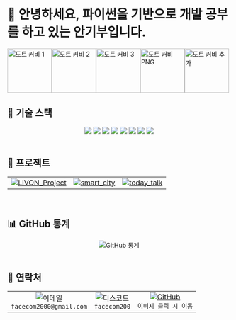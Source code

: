 # 🐼 안녕하세요, 파이썬을 기반으로 개발 공부를 하고 있는 안기부입니다.
<img src="https://www.spriters-resource.com/resources/sheet_icons/198/200858.gif?updated=1688787145" alt="도트 커비 1" width="100"/><img src="https://www.spriters-resource.com/resources/sheet_icons/195/197726.gif?updated=1684173595" alt="도트 커비 2" width="100"/><img src="https://www.spriters-resource.com/resources/sheet_icons/238/241062.gif?updated=1728837189" alt="도트 커비 3" width="100"/><img src="https://www.spriters-resource.com/resources/sheet_icons/143/146377.png?updated=1609165515" alt="도트 커비 PNG" width="100"/><img src="https://www.spriters-resource.com/resources/sheet_icons/190/192991.gif?updated=1677970951" alt="도트 커비 추가" width="100"/>


## 🌿 기술 스택

<div align="center">
<img src="https://img.shields.io/badge/Python-3776AB?style=for-the-badge&logo=python&logoColor=white" />
<img src="https://img.shields.io/badge/HTML5-E34F26?style=for-the-badge&logo=html5&logoColor=white" />
<img src="https://img.shields.io/badge/CSS3-1572B6?style=for-the-badge&logo=css3&logoColor=white" />
<img src="https://img.shields.io/badge/JavaScript-F7DF1E?style=for-the-badge&logo=javascript&logoColor=black" />
<img src="https://img.shields.io/badge/SQL-4479A1?style=for-the-badge&logo=mysql&logoColor=white" />
<img src="https://img.shields.io/badge/Docker-2496ED?style=for-the-badge&logo=docker&logoColor=white" />
<img src="https://img.shields.io/badge/Git-F05032?style=for-the-badge&logo=git&logoColor=white" />
<img src="https://img.shields.io/badge/Dart-0175C2?style=for-the-badge&logo=dart&logoColor=white" />
</div>
<br>

## 🎋 프로젝트

<div align="center">
  <table>
    <tr>
      <td align="center">
        <a href="https://github.com/gibupanda/LIVON_Project">
          <img src="https://img.shields.io/badge/LIVON_Project-2E8B57?style=for-the-badge&logo=github&logoColor=white" alt="LIVON_Project"/>
        </a>
      </td>
      <td align="center">
        <a href="https://github.com/gibupanda/smart_city">
          <img src="https://img.shields.io/badge/smart_city-2E8B57?style=for-the-badge&logo=github&logoColor=white" alt="smart_city"/>
        </a>
      </td>
      <td align="center">
        <a href="https://github.com/gibupanda/today_talk">
          <img src="https://img.shields.io/badge/today_talk-2E8B57?style=for-the-badge&logo=github&logoColor=white" alt="today_talk"/>
        </a>
      </td>
    </tr>
  </table>
</div>
<br>

## 📊 GitHub 통계

<div align="center">
  <img src="https://github-readme-stats.vercel.app/api?username=gibupanda&show_icons=true&theme=vue&border_color=2E8B57&icon_color=2E8B57&title_color=2E8B57" alt="GitHub 통계"/>
</div>

<br>

## 🌱 연락처

<div align="center">
  <table>
    <tr>
      <td align="center">
        <img src="https://img.shields.io/badge/이메일-D14836?style=for-the-badge&logo=gmail&logoColor=white" alt="이메일"/>
        <br>
        <code>facecom2000@gmail.com</code>
      </td>
      <td align="center">
        <img src="https://img.shields.io/badge/디스코드-5865F2?style=for-the-badge&logo=discord&logoColor=white" alt="디스코드"/>
        <br>
        <code>facecom200</code>
      </td>
      <td align="center">
        <a href="https://github.com/gibupanda">
          <img src="https://img.shields.io/badge/GitHub-100000?style=for-the-badge&logo=github&logoColor=white" alt="GitHub"/>
          <br>
        </a>
        <code>이미지 클릭 시 이동</code>
      </td>
    </tr>
  </table>
</div>
